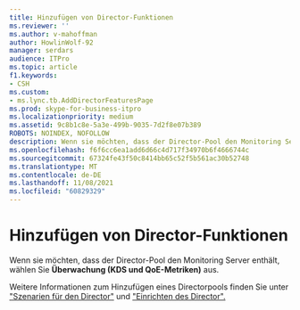 ```yaml
---
title: Hinzufügen von Director-Funktionen
ms.reviewer: ''
ms.author: v-mahoffman
author: HowlinWolf-92
manager: serdars
audience: ITPro
ms.topic: article
f1.keywords:
- CSH
ms.custom:
- ms.lync.tb.AddDirectorFeaturesPage
ms.prod: skype-for-business-itpro
ms.localizationpriority: medium
ms.assetid: 9c8b1c8e-5a3e-499b-9035-7d2f8e07b389
ROBOTS: NOINDEX, NOFOLLOW
description: Wenn sie möchten, dass der Director-Pool den Monitoring Server enthält, wählen Sie Überwachung (KDS und QoE-Metriken) aus.
ms.openlocfilehash: f6f6cc6ea1add6d66c4d717f34970b6f4666744c
ms.sourcegitcommit: 67324fe43f50c8414bb65c52f5b561ac30b52748
ms.translationtype: MT
ms.contentlocale: de-DE
ms.lasthandoff: 11/08/2021
ms.locfileid: "60829329"
---
```

# <a name="add-director-features"></a>Hinzufügen von Director-Funktionen

Wenn sie möchten, dass der Director-Pool den Monitoring Server enthält, wählen Sie **Überwachung (KDS und QoE-Metriken)** aus.

Weitere Informationen zum Hinzufügen eines Directorpools finden Sie unter ["Szenarien für den Director"](/previous-versions/office/lync-server-2013/lync-server-2013-scenarios-for-the-director) und ["Einrichten des Director".](/previous-versions/office/lync-server-2013/lync-server-2013-setting-up-the-director)